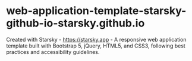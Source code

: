 # web-application-template-starsky-github-io-starsky.github.io
Created with Starsky - https://starsky.app - A responsive web application template built with Bootstrap 5, jQuery, HTML5, and CSS3, following best practices and accessibility guidelines.
